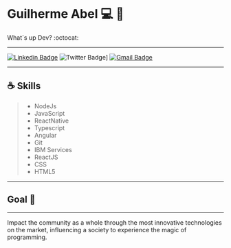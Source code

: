 # Guilherme Abel :computer: :rocket:
<p> What´s up Dev? :octocat:
  
 ------------
 
[![Linkedin Badge](https://img.shields.io/badge/-LinkedIn-0096c7?style=for-the-badge&logo=Linkedin&logoColor=white&link=https:https://https://www.linkedin.com/in/guilhermeabel/)](https://www.linkedin.com/in/guilhermeabel/)
![Twitter Badge](https://img.shields.io/badge/-Twitter-3391ff?style=for-the-badge&logo=Twitter&logoColor=white&link=https:https://https://https://www.twitter.com/guilhermeabel99/)]
[![Gmail Badge](https://img.shields.io/badge/-Gmail-ef233c?style=for-the-badge&logo=Gmail&logoColor=white&link=mailto:guilhermeabel.contato@gmail.com)](mailto:guilhermeabel.contato@gmail.com)

------------
## ☕️ Skills

> - NodeJs 
> - JavaScript
> - ReactNative
> - Typescript
> - Angular
> - Git
> - IBM Services
> - ReactJS
> - CSS
> - HTML5

------------

## Goal  :rocket: 
------------

Impact the community as a whole through the most innovative technologies on the market, influencing a society to experience the magic of programming.

